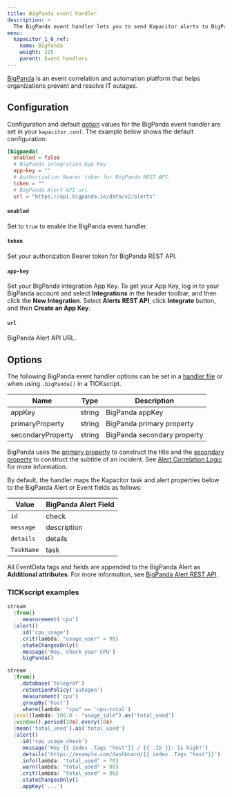 ```yaml
---
title: BigPanda event handler
description: >
  The BigPanda event handler lets you to send Kapacitor alerts to BigPanda. This page includes configuration options and usage examples.
menu:
  kapacitor_1_6_ref:
    name: BigPanda
    weight: 225
    parent: Event handlers
---
```


[BigPanda](https://bigpanda.io/) is an event correlation and automation platform that helps organizations prevent and resolve IT outages.

## Configuration

Configuration and default [option](#options) values for the BigPanda event
handler are set in your `kapacitor.conf`.
The example below shows the default configuration:

```toml
[bigpanda]
  enabled = false
  # BigPanda integration App Key
  app-key = ""
  # Authorization Bearer token for BigPanda REST API.  
  token = ""
  # BigPanda Alert API url  
  url = "https://api.bigpanda.io/data/v2/alerts"  
```
#### `enabled`

Set to `true` to enable the BigPanda event handler.

#### `token`

Set your authorization Bearer token for BigPanda REST API.  

#### `app-key`

Set your BigPanda integration App Key. To get your App Key, log in to your BigPanda account and select **Integrations** in the header toolbar, and then click the **New Integration**.
Select **Alerts REST API**, click **Integrate** button, and then **Create an App Key**.
 
#### `url`

BigPanda Alert API URL.

## Options

The following BigPanda event handler options can be set in a
[handler file](/kapacitor/v1.6/event_handlers/#create-a-topic-handler-with-a-handler-file) or when using
`.bigPanda()` in a TICKscript. 

| Name                | Type                   | Description                                                                                              |
| ----                | ----                   | -----------                                                                                              |
| appKey              | string                 | BigPanda appKey |
| primaryProperty     | string                 | BigPanda primary property |
| secondaryProperty   | string                 | BigPanda secondary property |

BigPanda uses the [primary property](https://docs.bigpanda.io/docs/primary_property) to construct the title 
and the [secondary property](https://docs.bigpanda.io/docs/secondary_property) to construct the subtitle of an incident.
See [Alert Correlation Logic](https://docs.bigpanda.io/docs/alert-correlation-logic) for more information.

By default, the handler maps the Kapacitor task and alert properties below to the BigPanda Alert or Event fields as follows:

| Value           | BigPanda Alert Field       |
| ----            | ----                       |
| `id`            | check                      |
| `message`       | description                |
| `details`       | details                    |
| `TaskName`      | task                       | 

All EventData tags and fields are appended to the BigPanda Alert as **Additional attributes**.
For more information, see [BigPanda Alert REST API](https://docs.bigpanda.io/reference#alerts).

### TICKscript examples

```js
stream
  |from()
    .measurement('cpu')
  |alert()
    .id('cpu_usage')
    .crit(lambda: "usage_user" > 90)
    .stateChangesOnly()
    .message('Hey, check your CPU')
    .bigPanda()
```

```js
stream
  |from()
    .database('telegraf')
    .retentionPolicy('autogen')
    .measurement('cpu')
    .groupBy('host')
    .where(lambda: "cpu" == 'cpu-total')
  |eval(lambda: 100.0 - "usage_idle").as('total_used')
  |window().period(10s).every(10s)
  |mean('total_used').as('total_used')
  |alert()
    .id('cpu_usage_check')
    .message('Hey {{ index .Tags "host"}} / {{ .ID }}: is high!')
    .details('https://example.com/dashboard/{{ index .Tags "host"}}')
    .info(lambda: "total_used" > 70)
    .warn(lambda: "total_used" > 80)
    .crit(lambda: "total_used" > 90)
    .stateChangesOnly()
    .appKey('...')
```
